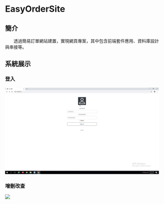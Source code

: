 # EasyOrderSite
## 簡介
&emsp;&emsp;透過簡易訂單網站建置，實現網頁專案，其中包含前端套件應用、資料庫設計與串接等。
## 系統展示
### 登入
<img src=https://github.com/inorihayuri7240/EasyOrderSite/blob/main/other/system%20display%20video/%E7%99%BB%E5%85%A5.gif/> 

### 增刪改查 
<img src=https://github.com/inorihayuri7240/EasyOrderSite/blob/main/other/system%20display%20video/%E5%A2%9E%E5%88%AA%E6%94%B9%E6%9F%A5.gif/>
